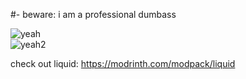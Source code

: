 #- beware: i am a professional dumbass

![yeah](http://github-profile-summary-cards.vercel.app/api/cards/profile-details?username=RealmKebab&theme=discord_old_blurple)  
![yeah2](http://github-profile-summary-cards.vercel.app/api/cards/stats?username=RealmKebab&theme=discord_old_blurple)  

check out liquid: https://modrinth.com/modpack/liquid
